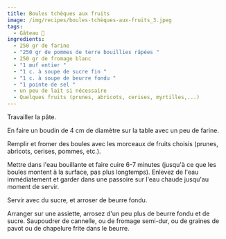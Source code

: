 ```yaml
---
title: Boules tchèques aux fruits
image: /img/recipes/boules-tchèques-aux-fruits_3.jpeg
tags:
  - Gâteau 🍰
ingredients:
  - 250 gr de farine
  - "250 gr de pommes de terre bouillies râpées "
  - 250 gr de fromage blanc
  - "1 œuf entier "
  - "1 c. à soupe de sucre fin "
  - "1 c. à soupe de beurre fondu "
  - "1 pointe de sel "
  - un peu de lait si nécessaire
  - Quelques fruits (prunes, abricots, cerises, myrtilles,...)
---
```

Travailler la pâte. 

En faire un boudin de 4 cm de diamètre sur la table avec un peu de farine.

Remplir et fromer des boules avec les morceaux de fruits choisis (prunes, abricots, cerises, pommes, etc.).

Mettre dans l'eau bouillante et faire cuire 6-7 minutes (jusqu'à ce que les boules montent à la surface, pas plus longtemps). Enlevez de l'eau immédiatement et garder dans une passoire sur l'eau chaude jusqu'au moment de servir. 

Servir avec du sucre, et arroser de beurre fondu.

Arranger sur une assiette, arrosez d'un peu plus de beurre fondu et de sucre. Saupoudrer de cannelle, ou de  fromage semi-dur, ou de graines de pavot ou de chapelure frite dans le beurre.